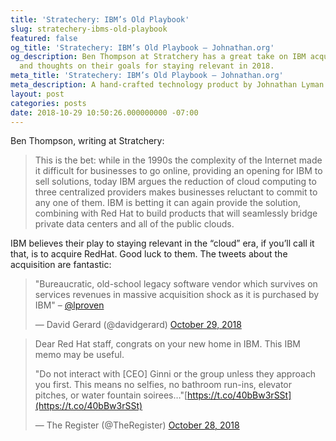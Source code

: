 ```yaml
---
title: 'Stratechery: IBM’s Old Playbook'
slug: stratechery-ibms-old-playbook
featured: false
og_title: 'Stratechery: IBM’s Old Playbook – Johnathan.org'
og_description: Ben Thompson at Stratchery has a great take on IBM acquiring RedHat
  and thoughts on their goals for staying relevant in 2018.
meta_title: 'Stratechery: IBM’s Old Playbook – Johnathan.org'
meta_description: A hand-crafted technology product by Johnathan Lyman
layout: post
categories: posts
date: 2018-10-29 10:50:26.000000000 -07:00
---
```


Ben Thompson, writing at Stratchery:

> This is the bet: while in the 1990s the complexity of the Internet made it difficult for businesses to go online, providing an opening for IBM to sell solutions, today IBM argues the reduction of cloud computing to three centralized providers makes businesses reluctant to commit to any one of them. IBM is betting it can again provide the solution, combining with Red Hat to build products that will seamlessly bridge private data centers and all of the public clouds.

IBM believes their play to staying relevant in the “cloud” era, if you’ll call it that, is to acquire RedHat. Good luck to them. The tweets about the acquisition are fantastic:

> "Bureaucratic, old-school legacy software vendor which survives on services revenues in massive acquisition shock as it is purchased by IBM" – [@lproven](https://twitter.com/lproven?ref_src=twsrc%5Etfw)
> 
> — David Gerard (@davidgerard) [October 29, 2018](https://twitter.com/davidgerard/status/1056839044661952512?ref_src=twsrc%5Etfw)

<script async="" src="https://platform.twitter.com/widgets.js" charset="utf-8"></script>

> Dear Red Hat staff, congrats on your new home in IBM. This IBM memo may be useful.
> 
> "Do not interact with [CEO] Ginni or the group unless they approach you first. This means no selfies, no bathroom run-ins, elevator pitches, or water fountain soirees…"[https://t.co/40bBw3rSSt](https://t.co/40bBw3rSSt)
> 
> — The Register (@TheRegister) [October 28, 2018](https://twitter.com/TheRegister/status/1056634499755257857?ref_src=twsrc%5Etfw)

<script async="" src="https://platform.twitter.com/widgets.js" charset="utf-8"></script>
